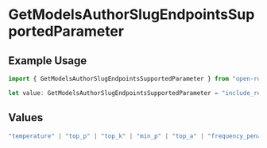 # GetModelsAuthorSlugEndpointsSupportedParameter

## Example Usage

```typescript
import { GetModelsAuthorSlugEndpointsSupportedParameter } from "open-router/models/operations";

let value: GetModelsAuthorSlugEndpointsSupportedParameter = "include_reasoning";
```

## Values

```typescript
"temperature" | "top_p" | "top_k" | "min_p" | "top_a" | "frequency_penalty" | "presence_penalty" | "repetition_penalty" | "max_tokens" | "logit_bias" | "logprobs" | "top_logprobs" | "seed" | "response_format" | "structured_outputs" | "stop" | "tools" | "tool_choice" | "parallel_tool_calls" | "include_reasoning" | "reasoning" | "web_search_options" | "verbosity"
```
